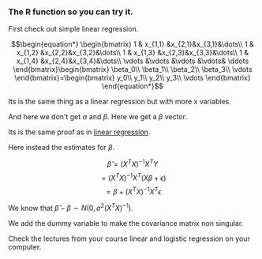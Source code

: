 
### The R function so you can try it.

First check out simple linear regression.

$$\begin{equation*}
\begin{bmatrix}
1 & x_{1,1} &x_{2,1}&x_{3,1}&\dots\\
1 & x_{1,2} &x_{2,2}&x_{3,2}&\dots\\
1 & x_{1,3} &x_{2,3}&x_{3,3}&\dots\\
1 & x_{1,4} &x_{2,4}&x_{3,4}&\dots\\
\vdots &\vdots &\vdots &\vdots& \ddots
\end{bmatrix}\begin{bmatrix}
\beta_0\\
\beta_1\\
\beta_2\\
\beta_3\\
\vdots
\end{bmatrix}=\begin{bmatrix}
y_0\\
y_1\\
y_2\\
y_3\\
\vdots
\end{bmatrix}
\end{equation*}$$

Its is the same thing as a linear regression but with more x variables.




And here we don't get $\alpha$ and $\beta$. Here we get a $\beta$ vector.

Its is the same proof as in [linear regression](http://niklasinde.github.io/datascience/regression/llinearregression/).

Here instead the estimates for $\beta$.

$$ \hat{\beta}=(X^TX)^{-1}X^TY $$
$$ =(X^TX)^{-1}X^T(X\beta+\epsilon) $$
$$=\beta +(X^TX)^{-1}X^T \epsilon$$

We know that $\hat{\beta}-\beta \sim N(0,\sigma^2(X^TX)^{-1})$.






We add the dummy variable to make the covariance matrix non singular.

Check the lectures from your course linear and logistic regression on your computer.
